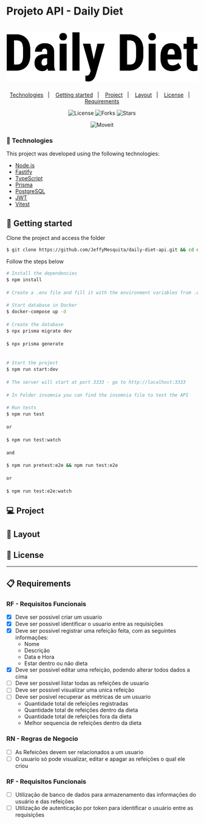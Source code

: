 # Projeto API - Daily Diet

<h1 align="center">
<img alt="Daily Diet API" title="Daily Diet API" src=".github/images/daily-diet.svg" />
</h1>

<p align="center">
  <a href="#-technologies">Technologies</a>&nbsp;&nbsp;&nbsp;|&nbsp;&nbsp;&nbsp;
  <a href="#-getting-started">Getting started</a>&nbsp;&nbsp;&nbsp;|&nbsp;&nbsp;&nbsp;
  <a href="#-project">Project</a>&nbsp;&nbsp;&nbsp;|&nbsp;&nbsp;&nbsp;
  <a href="#-layout">Layout</a>&nbsp;&nbsp;&nbsp;|&nbsp;&nbsp;&nbsp;
  <a href="#-license">License</a>&nbsp;&nbsp;&nbsp;|&nbsp;&nbsp;&nbsp;
  <a href="#-requirements">Requirements</a>
</p>

<p align="center">
  <img  src="https://img.shields.io/static/v1?label=license&message=MIT&color=FFFFFF&labelColor=32B768" alt="License">
  
  <img src="https://img.shields.io/github/forks/salvatoreDeploy/API-Daily-Diet?label=forks&message=MIT&color=FFFFFF&labelColor=32B768" alt="Forks">

  <img src="https://img.shields.io/github/stars/salvatoreDeploy/API-Daily-Diet?label=stars&message=MIT&color=FFFFFF&labelColor=32B768" alt="Stars">
</p>

<p align="center">
  <img alt="Moveit" src=".github/images/cover.png">
</p>

### 🧪 Technologies

This project was developed using the following technologies:

- [Node.js](https://nodejs.org/en/)
- [Fastify](https://www.fastify.io/)
- [TypeScript](https://www.typescriptlang.org/)
- [Prisma](https://www.prisma.io/)
- [PostgreSQL](https://www.postgresql.org/)
- [JWT](https://jwt.io/)
- [Vitest](https://vitest.dev/)

## 🚀 Getting started

Clone the project and access the folder

```bash
$ git clone https://github.com/JeffyMesquita/daily-diet-api.git && cd daily-diet-api
```

Follow the steps below

```bash
# Install the dependencies
$ npm install

# Create a .env file and fill it with the environment variables from .env.example

# Start database in Docker
$ docker-compose up -d

# Create the database
$ npx prisma migrate dev

$ npx prisma generate


# Start the project
$ npm run start:dev

# The server will start at port 3333 - go to http://localhost:3333

# In Folder insomnia you can find the insomnia file to test the API

# Run tests
$ npm run test

or

$ npm run test:watch

and

$ npm run pretest:e2e && npm run test:e2e

or

$ npm run test:e2e:watch

```

## 💻 Project

## 🔖 Layout

## 📝 License

---

## 📋 Requirements

### RF - Requisitos Funcionais

- [x] Deve ser possivel criar um usuario
- [x] Deve ser possivel identificar o usuario entre as requisições
- [x] Deve ser possivel registrar uma refeição feita, com as seguintes informações:
  - Nome
  - Descrição
  - Data e Hora
  - Estar dentro ou não dieta
- [x] Deve ser possivel editar uma refeição, podendo alterar todos dados a cima
- [ ] Deve ser possivel listar todas as refeições de usuario
- [ ] Deve ser possivel visualizar uma unica refeição
- [ ] Deve ser posivel recuperar as métricas de um usuario
  - Quantidade total de refeições registradas
  - Quantidade total de refeições dentro da dieta
  - Quantidade total de refeições fora da dieta
  - Melhor sequencia de refeições dentro da dieta

### RN - Regras de Negocio

- [ ] As Refeicões devem ser relacionados a um usuario
- [ ] O usuario só pode visualizar, editar e apagar as refeições o qual ele criou

### RF - Requisitos Funcionais

- [ ] Utilização de banco de dados para armazenamento das informações do usuário e das refeições
- [ ] Utilização de autenticação por token para identificar o usuário entre as requisições
